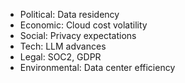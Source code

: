 - Political: Data residency
- Economic: Cloud cost volatility
- Social: Privacy expectations
- Tech: LLM advances
- Legal: SOC2, GDPR
- Environmental: Data center efficiency
